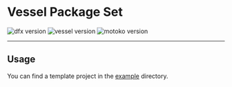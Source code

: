 # Vessel Package Set

![dfx version](https://img.shields.io/badge/dfx-v0.8.1-blue)
![vessel version](https://img.shields.io/badge/vessel-v0.6.2-blue)
![motoko version](https://img.shields.io/badge/motoko-v0.6.10-blue)

---

## Usage

You can find a template project in the [example](./example) directory.
